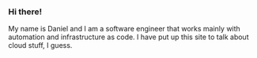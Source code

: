 ### Hi there!

My name is Daniel and I am a software engineer that works mainly with
automation and infrastructure as code. I have put up this site to talk about
cloud stuff, I guess.


